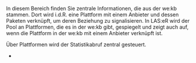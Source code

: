 In diesem Bereich finden Sie zentrale Informationen, die aus der we:kb stammen. Dort wird i.d.R. eine Plattform mit einem Anbieter und dessen Paketen verknüpft, um deren Beziehung zu signalisieren. 
In LAS:eR wird der Pool an Plattformen, die es in der we:kb gibt, gespiegelt und zeigt auch auf, wenn die Plattform in der we:kb mit einem Anbieter verknüpft ist. 

Über Plattformen wird der Statistikabruf zentral gesteuert.


- 

